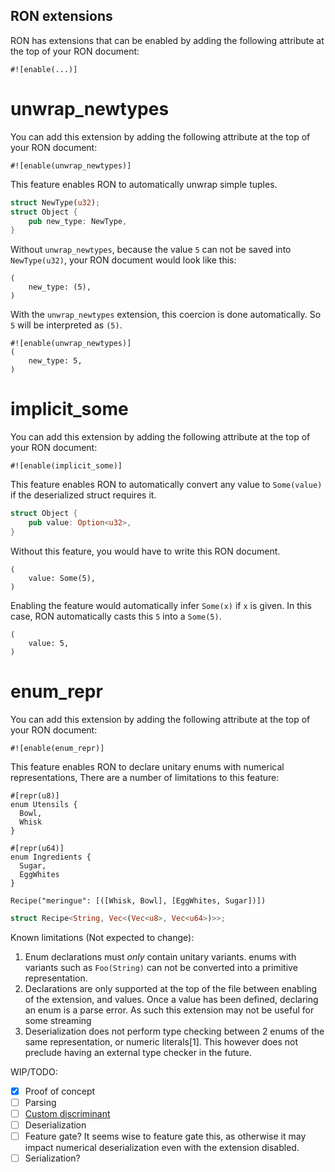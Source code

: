 ## RON extensions

RON has extensions that can be enabled by adding the following attribute at the top of your RON document:

`#![enable(...)]`

# unwrap_newtypes

You can add this extension by adding the following attribute at the top of your RON document:

`#![enable(unwrap_newtypes)]`

This feature enables RON to automatically unwrap simple tuples.

```rust
struct NewType(u32);
struct Object {
    pub new_type: NewType,
}
```

Without `unwrap_newtypes`, because the value `5` can not be saved into `NewType(u32)`, your RON document would look like this:

``` ron
(
    new_type: (5),
)
```

With the `unwrap_newtypes` extension, this coercion is done automatically. So `5` will be interpreted as `(5)`.

``` ron
#![enable(unwrap_newtypes)]
(
    new_type: 5,
)
```

# implicit_some

You can add this extension by adding the following attribute at the top of your RON document:

`#![enable(implicit_some)]`

This feature enables RON to automatically convert any value to `Some(value)` if the deserialized struct requires it.

```rust
struct Object {
    pub value: Option<u32>,
}
```

Without this feature, you would have to write this RON document.

```ron
(
    value: Some(5),
)
```

Enabling the feature would automatically infer `Some(x)` if `x` is given. In this case, RON automatically casts this `5` into a `Some(5)`.

```ron
(
    value: 5,
)
```

# enum_repr

You can add this extension by adding the following attribute at the top of your RON document:

`#![enable(enum_repr)]`

This feature enables RON to declare unitary enums with numerical representations,
There are a number of limitations to this feature:

```ron
#[repr(u8)]
enum Utensils {
  Bowl,
  Whisk
}

#[repr(u64)]
enum Ingredients {
  Sugar,
  EggWhites
}

Recipe("meringue": [([Whisk, Bowl], [EggWhites, Sugar])])
```

```rust
struct Recipe<String, Vec<(Vec<u8>, Vec<u64>)>>;
```

Known limitations (Not expected to change):

1. Enum declarations must *only* contain unitary variants.
  enums with variants such as `Foo(String)` can not be converted into a primitive representation.
2. Declarations are only supported at the top of the file between enabling of the extension, and values.
 Once a value has been defined, declaring an enum is a parse error.
 As such this extension may not be useful for some streaming
3. Deserialization does not perform type checking between 2 enums of the same representation, or numeric literals[1].
 This however does not preclude having an external type checker in the future.

WIP/TODO:

- [x] Proof of concept
- [ ] Parsing
- [ ] [Custom discriminant](https://doc.rust-lang.org/reference/items/enumerations.html#custom-discriminant-values-for-fieldless-enumerations)
- [ ] Deserialization
- [ ] Feature gate?
 It seems wise to feature gate this, as otherwise it may impact numerical deserialization even with the extension disabled.
- [ ] Serialization?
